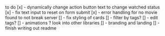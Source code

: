 to do 
[x] - dynamically change action button text to change watched status
[x] - fix text input to reset on form submit 
[x] - error handling for no movie found to not break server 
[] - fix styling of cards 
[] - filter by tags?
[] - edit tags?
[] - animations ? look into other libraries 
[] - branding and landing 
[] - finish writing out readme 